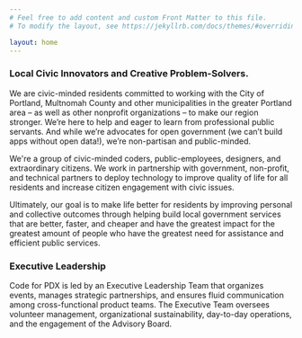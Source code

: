 ```yaml
---
# Feel free to add content and custom Front Matter to this file.
# To modify the layout, see https://jekyllrb.com/docs/themes/#overriding-theme-defaults

layout: home
---
```



### Local Civic Innovators and Creative Problem-Solvers.

We are civic-minded residents committed to working with the City of Portland, Multnomah County and other municipalities in the greater Portland area – as well as other nonprofit organizations – to make our region stronger. We’re here to help and eager to learn from professional public servants. And while we’re advocates for open government (we can’t build apps without open data!), we’re non-partisan and public-minded.

We're a group of civic-minded coders, public-employees, designers, and extraordinary citizens. We work in partnership with government, non-profit, and technical partners to deploy technology to improve quality of life for all residents and increase citizen engagement with civic issues.

Ultimately, our goal is to make life better for residents by improving personal and collective outcomes through helping build local government services that are better, faster, and cheaper and have the greatest impact for the greatest amount of people who have the greatest need for assistance and efficient public services.

### Executive Leadership

Code for PDX is led by an Executive Leadership Team that organizes events, manages strategic partnerships, and ensures fluid communication among cross-functional product teams. The Executive Team oversees volunteer management, organizational sustainability, day-to-day operations, and the engagement of the Advisory Board.
